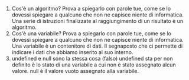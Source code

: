 1. Cos'è un algoritmo? Prova a spiegarlo con parole tue, come se lo dovessi spiegare a qualcuno che non ne capisce niente di informatica.
Una serie di istruzioni finalizzate al raggiungimento di un risultato è un algoritmo.
2. Cos'è una variabile? Prova a spiegarlo con parole tue, come se lo dovessi spiegare a qualcuno che non ne capisce niente di informatica.
Una variabile è un contenitore di dati. Il segnaposto che ci permette di indicare i dati che abbiamo inserito al suo interno.
3. undefined e null sono la stessa cosa (falso)
undefined sta per non definito è lo stato di una variabile a cui non è stato assegnato alcun valore.
null è il valore vuoto assegnato alla variabile.
